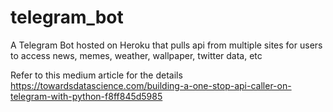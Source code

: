 # telegram_bot
A Telegram Bot hosted on Heroku that pulls api from multiple sites for users to access news, memes, weather, wallpaper, twitter data, etc

Refer to this medium article for the details
https://towardsdatascience.com/building-a-one-stop-api-caller-on-telegram-with-python-f8ff845d5985
